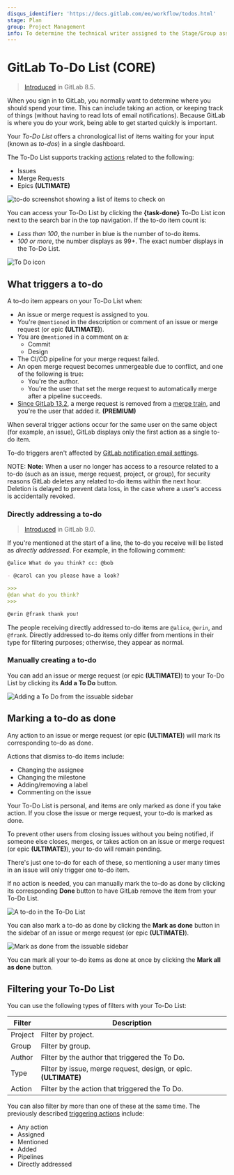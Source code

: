 ```yaml
---
disqus_identifier: 'https://docs.gitlab.com/ee/workflow/todos.html'
stage: Plan
group: Project Management
info: To determine the technical writer assigned to the Stage/Group associated with this page, see https://about.gitlab.com/handbook/engineering/ux/technical-writing/#designated-technical-writers
---
```


# GitLab To-Do List **(CORE)**

> [Introduced](https://gitlab.com/gitlab-org/gitlab-foss/-/merge_requests/2817) in GitLab 8.5.

When you sign in to GitLab, you normally want to determine where you should
spend your time. This can include taking an action, or keeping track of things
(without having to read lots of email notifications). Because GitLab is where you
do your work, being able to get started quickly is important.

Your *To-Do List* offers a chronological list of items waiting for your input
(known as *to-dos*) in a single dashboard.

The To-Do List supports tracking [actions](#what-triggers-a-to-do) related to
the following:

- Issues
- Merge Requests
- Epics **(ULTIMATE)**

![to-do screenshot showing a list of items to check on](img/todos_index.png)

You can access your To-Do List by clicking the **{task-done}** To-Do List icon
next to the search bar in the top navigation. If the to-do item count is:

- *Less than 100*, the number in blue is the number of to-do items.
- *100 or more*, the number displays as 99+. The exact number displays in the
  To-Do List.

![To Do icon](img/todos_icon.png)

## What triggers a to-do

A to-do item appears on your To-Do List when:

- An issue or merge request is assigned to you.
- You're `@mentioned` in the description or comment of an issue or merge request
  (or epic **(ULTIMATE)**).
- You are `@mentioned` in a comment on a:
  - Commit
  - Design
- The CI/CD pipeline for your merge request failed.
- An open merge request becomes unmergeable due to conflict, and one of the
  following is true:
  - You're the author.
  - You're the user that set the merge request to automatically merge after a
    pipeline succeeds.
- [Since GitLab 13.2](https://gitlab.com/gitlab-org/gitlab/-/issues/12136), a
  merge request is removed from a
  [merge train](../ci/merge_request_pipelines/pipelines_for_merged_results/merge_trains/index.md),
  and you're the user that added it. **(PREMIUM)**

When several trigger actions occur for the same user on the same object (for
example, an issue), GitLab displays only the first action as a single to-do
item.

To-do triggers aren't affected by [GitLab notification email settings](profile/notifications.md).

NOTE: **Note:**
When a user no longer has access to a resource related to a to-do (such as an
issue, merge request, project, or group), for security reasons GitLab deletes
any related to-do items within the next hour. Deletion is delayed to prevent
data loss, in the case where a user's access is accidentally revoked.

### Directly addressing a to-do

> [Introduced](https://gitlab.com/gitlab-org/gitlab-foss/-/merge_requests/7926) in GitLab 9.0.

If you're mentioned at the start of a line, the to-do you receive will be listed
as *directly addressed*. For example, in the following comment:

```markdown
@alice What do you think? cc: @bob

- @carol can you please have a look?

>>>
@dan what do you think?
>>>

@erin @frank thank you!
```

The people receiving directly addressed to-do items are `@alice`, `@erin`, and
`@frank`. Directly addressed to-do items only differ from mentions in their type
for filtering purposes; otherwise, they appear as normal.

### Manually creating a to-do

You can add an issue or merge request (or epic **(ULTIMATE)**) to your
To-Do List by clicking its **Add a To Do** button.

![Adding a To Do from the issuable sidebar](img/todos_add_todo_sidebar.png)

## Marking a to-do as done

Any action to an issue or merge request (or epic **(ULTIMATE)**) will mark its
corresponding to-do as done.

Actions that dismiss to-do items include:

- Changing the assignee
- Changing the milestone
- Adding/removing a label
- Commenting on the issue

Your To-Do List is personal, and items are only marked as done if you take
action. If you close the issue or merge request, your to-do is marked as done.

To prevent other users from closing issues without you being notified, if
someone else closes, merges, or takes action on an issue or merge request (or
epic **(ULTIMATE)**), your to-do will remain pending.

There's just one to-do for each of these, so mentioning a user many times in an
issue will only trigger one to-do item.

If no action is needed, you can manually mark the to-do as done by clicking its
corresponding **Done** button to have GitLab remove the item from your
To-Do List.

![A to-do in the To-Do List](img/todos_todo_list_item.png)

You can also mark a to-do as done by clicking the **Mark as done** button in the
sidebar of an issue or merge request (or epic **(ULTIMATE)**).

![Mark as done from the issuable sidebar](img/todos_mark_done_sidebar.png)

You can mark all your to-do items as done at once by clicking the
**Mark all as done** button.

## Filtering your To-Do List

You can use the following types of filters with your To-Do List:

| Filter  | Description                                                      |
| ------- | ---------------------------------------------------------------- |
| Project | Filter by project.                                               |
| Group   | Filter by group.                                                 |
| Author  | Filter by the author that triggered the To Do.                   |
| Type    | Filter by issue, merge request, design, or epic. **(ULTIMATE)**  |
| Action  | Filter by the action that triggered the To Do.                   |

You can also filter by more than one of these at the same time. The previously
described [triggering actions](#what-triggers-a-to-do) include:

- Any action
- Assigned
- Mentioned
- Added
- Pipelines
- Directly addressed
